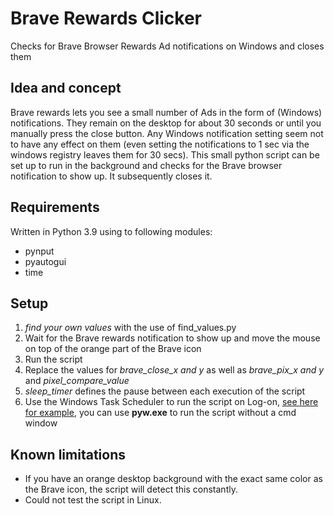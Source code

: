 # Brave Rewards Clicker
Checks for Brave Browser Rewards Ad notifications on Windows and closes them

## Idea and concept
Brave rewards lets you see a small number of Ads in the form of (Windows) notifications. They remain on the desktop for about 30 seconds or until you manually press the close button. Any Windows notification setting seem not to have any effect on them (even setting the notifications to 1 sec via the windows registry leaves them for 30 secs).
This small python script can be set up to run in the background and checks for the Brave browser notification to show up. It subsequently closes it.

## Requirements
Written in Python 3.9 using to following modules:
* pynput
* pyautogui
* time

## Setup
1. *find your own values* with the use of find_values.py
1. Wait for the Brave rewards notification to show up and move the mouse on top of the orange part of the Brave icon
1. Run the script
1. Replace the values for *brave_close_x and y* as well as *brave_pix_x and y* and *pixel_compare_value*
1. *sleep_timer* defines the pause between each execution of the script
1. Use the Windows Task Scheduler to run the script on Log-on, [see here for example](https://community.esri.com/t5/python-documents/schedule-a-python-script-using-windows-task-scheduler/ta-p/915861), you can use **pyw.exe** to run the script without a cmd window


## Known limitations
* If you have an orange desktop background with the exact same color as the Brave icon, the script will detect this constantly.
* Could not test the script in Linux.
